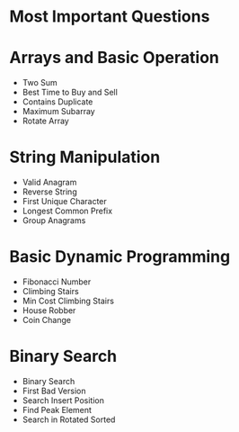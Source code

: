 # Most Important Questions

# Arrays and Basic Operation

  * Two Sum
  * Best Time to Buy and Sell
  * Contains Duplicate
  * Maximum Subarray
  * Rotate Array
    
# String Manipulation

  * Valid Anagram
  * Reverse String
  * First Unique Character
  * Longest Common Prefix
  * Group Anagrams
    
# Basic Dynamic Programming

  * Fibonacci Number
  * Climbing Stairs
  * Min Cost Climbing Stairs
  * House Robber
  * Coin Change
    
# Binary Search

  * Binary Search
  * First Bad Version
  * Search Insert Position
  * Find Peak Element
  * Search in Rotated Sorted
